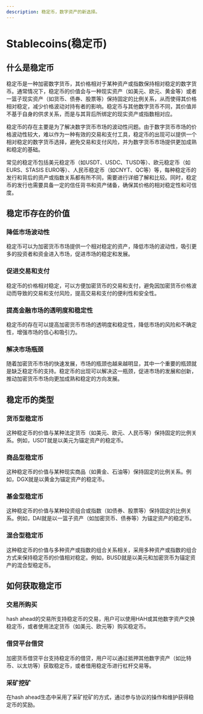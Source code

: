 ```yaml
---
description: 稳定币，数字资产的新选择。
---
```


# Stablecoins(稳定币)

## 什么是稳定币

稳定币是一种加密数字货币，其价格相对于某种资产或指数保持相对稳定的数字货币。通常情况下，稳定币的价值会与一种现实资产（如美元、欧元、黄金等）或者一篮子现实资产（如货币、债券、股票等）保持固定的比例关系，从而使得其价格相对稳定，减少价格波动对持有者的影响。稳定币与其他数字货币不同，其价值并不基于自身的供求关系，而是与其背后所绑定的现实资产或指数相对应。

稳定币的存在主要是为了解决数字货币市场的波动性问题。由于数字货币市场的价格波动性较大，难以作为一种有效的交易和支付工具，稳定币的出现可以提供一个相对稳定的数字货币选择，避免交易和支付风险，并为数字货币市场提供更加成熟和稳定的基础。

常见的稳定币包括美元稳定币（如USDT、USDC、TUSD等）、欧元稳定币（如EURS、STASIS EURO等）、人民币稳定币（如CNYT、QC等）等，每种稳定币的发行和背后的资产或指数关系都有所不同，需要进行详细了解和比较。同时，稳定币的发行也需要具备一定的信任背书和资产储备，确保其价格的相对稳定性和可信度。

## 稳定币存在的价值

### 降低市场波动性

稳定币可以为加密货币市场提供一个相对稳定的资产，降低市场的波动性，吸引更多的投资者和资金进入市场，促进市场的稳定和发展。

### 促进交易和支付

稳定币的价格相对稳定，可以方便加密货币的交易和支付，避免因加密货币价格波动而导致的交易和支付风险，提高交易和支付的便利性和安全性。

### 提高金融市场的透明度和稳定性

稳定币的存在可以提高加密货币市场的透明度和稳定性，降低市场的风险和不确定性，增强市场的信心和吸引力。

### 解决市场瓶颈

随着加密货币市场的快速发展，市场的瓶颈也越来越明显，其中一个重要的瓶颈就是缺乏稳定币的支持。稳定币的出现可以解决这一瓶颈，促进市场的发展和创新，推动加密货币市场向更加成熟和稳定的方向发展。

## 稳定币的类型

### 货币型稳定币

这种稳定币的价值与某种法定货币（如美元、欧元、人民币等）保持固定的比例关系。例如，USDT就是以美元为锚定资产的稳定币。

### 商品型稳定币

这种稳定币的价值与某种现实商品（如黄金、石油等）保持固定的比例关系。例如，DGX就是以黄金为锚定资产的稳定币。

### 基金型稳定币

这种稳定币的价值与某种投资组合或指数（如债券、股票等）保持固定的比例关系。例如，DAI就是以一篮子资产（如加密货币、债券等）为锚定资产的稳定币。

### 混合型稳定币

这种稳定币的价值与多种资产或指数的组合关系相关，采用多种资产或指数的组合方式来保持稳定币的价值相对稳定。例如，BUSD就是以美元和加密货币为锚定资产的混合型稳定币。

## 如何获取稳定币

### 交易所购买

hash ahead的交易所支持稳定币的交易，用户可以使用HAH或其他数字资产交换稳定币，或者使用法定货币（如美元、欧元等）购买稳定币。

### 借贷平台借贷

加密货币借贷平台支持稳定币的借贷，用户可以通过抵押其他数字资产（如比特币、以太坊等）获取稳定币，或者借用稳定币进行杠杆交易等。

### 采矿挖矿

在hash ahead生态中采用了采矿挖矿的方式，通过参与协议的操作和维护获得稳定币的奖励。
